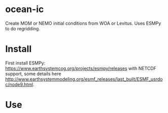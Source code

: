 # ocean-ic
Create MOM or NEMO initial conditions from WOA or Levitus. Uses ESMPy to do regridding. 

# Install

First install ESMPy: https://www.earthsystemcog.org/projects/esmpy/releases with NETCDF support, some details here http://www.earthsystemmodeling.org/esmf_releases/last_built/ESMF_usrdoc/node9.html.


# Use

